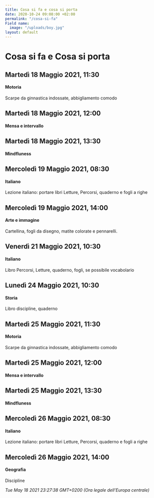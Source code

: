 ```yaml
---
title: Cosa si fa e cosa si porta
date: 2020-10-24 09:08:00 +02:00
permalink: "/cosa-si-fa"
Field name:
  image: "/uploads/boy.jpg"
layout: default
---
```


# Cosa si fa e Cosa si porta
## Martedì 18 Maggio 2021, 11:30
#### Motoria
Scarpe da ginnastica indossate, abbigliamento comodo  
## Martedì 18 Maggio 2021, 12:00
#### Mensa e intervallo
  
## Martedì 18 Maggio 2021, 13:30
#### Mindfluness
  
## Mercoledì 19 Maggio 2021, 08:30
#### Italiano
<span>Lezione italiano: portare libri Letture, Percorsi, quaderno e fogli a righe</span>  
## Mercoledì 19 Maggio 2021, 14:00
#### Arte e immagine
Cartellina, fogli da disegno, matite colorate e pennarelli.  
## Venerdì 21 Maggio 2021, 10:30
#### Italiano
Libro Percorsi, Letture, quaderno, fogli, se possibile vocabolario  
## Lunedì 24 Maggio 2021, 10:30
#### Storia
Libro discipline, quaderno  
## Martedì 25 Maggio 2021, 11:30
#### Motoria
Scarpe da ginnastica indossate, abbigliamento comodo  
## Martedì 25 Maggio 2021, 12:00
#### Mensa e intervallo
  
## Martedì 25 Maggio 2021, 13:30
#### Mindfluness
  
## Mercoledì 26 Maggio 2021, 08:30
#### Italiano
<span>Lezione italiano: portare libri Letture, Percorsi, quaderno e fogli a righe</span>  
## Mercoledì 26 Maggio 2021, 14:00
#### Geografia
Discipline  

_Tue May 18 2021 23:27:38 GMT+0200 (Ora legale dell’Europa centrale)_
